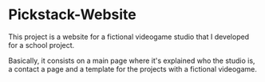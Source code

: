 # Pickstack-Website

This project is a website for a fictional videogame studio that I developed for a school project.

Basically, it consists on a main page where it's explained who the studio is, a contact a page and a template for the projects with a fictional videogame.
